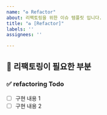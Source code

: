 ```yaml
---
name: "♻️ Refactor"
about: 리팩토링을 위한 이슈 템플릿 입니다.
title: "♻️ [Refactor]"
labels: ''
assignees: ''

---
```


## 🔨 리팩토링이 필요한 부분 

### ✅ refactoring Todo
<!-- 리팩토링 항목을 나열합니다 -->
- [ ] 구현 내용 1
- [ ] 구현 내용 2
